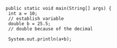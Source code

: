     public static void main(String[] args) {
     int a = 10;
     // establish variable
     double b = 25.5;
     // double because of the decimal 

     System.out.println(a+b);